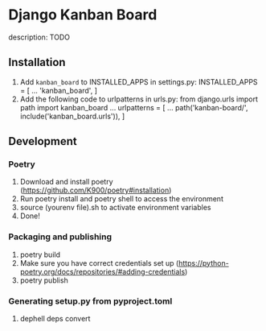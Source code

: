 # Django Kanban Board

description: TODO

## Installation

1. Add `kanban_board` to INSTALLED_APPS in settings.py:
INSTALLED_APPS = [
    ...
    'kanban_board',
]
2. Add the following code to urlpatterns in urls.py:
from django.urls import path
import kanban_board
...
urlpatterns = [
    ...
    path('kanban-board/', include('kanban_board.urls')),
]

## Development

### Poetry

1. Download and install poetry (https://github.com/K900/poetry#installation)
2. Run poetry install and poetry shell to access the environment
3. source (yourenv file).sh to activate environment variables
4. Done!

### Packaging and publishing

1. poetry build
2. Make sure you have correct credentials set up (https://python-poetry.org/docs/repositories/#adding-credentials)
3. poetry publish

### Generating setup.py from pyproject.toml

1. dephell deps convert
